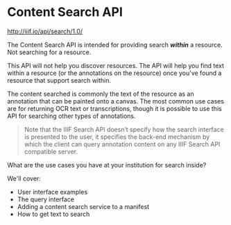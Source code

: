 # Content Search API

http://iiif.io/api/search/1.0/

The Content Search API is intended for providing search _**within**_ a resource. Not searching for a resource.

This API will not help you discover resources. The API will help you find text within a resource (or the annotations on the resource) once you've found a resource that support search within.

The content searched is commonly the text of the resource as an annotation that can be painted onto a canvas. The most common use cases are for returning OCR text or transcriptions, though it is possible to use this API for searching other types of annotations.

> Note that the IIIF Search API doesn’t specify how the search interface is presented to the user, it specifies the back-end mechanism by which the client can query annotation content on any IIIF Search API compatible server.

What are the use cases you have at your institution for search inside?

<!-- #doing:0 write about the content search API -->

We'll cover:
- User interface examples
- The query interface
- Adding a content search service to a manifest
- How to get text to search

<!-- #todo:0 write a bit about different levels of discovery. First discover the resource; then discover within the resource -->

<!-- #todo:0 write a bit about the level at with "within" works. what do you call a resource? Is it a single bound book? A multivolume work? -->
